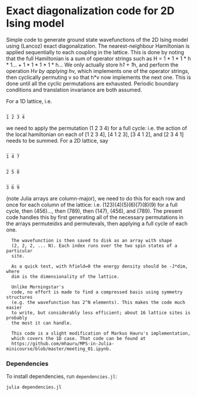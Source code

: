 # Exact diagonalization code for 2D Ising model

Simple code to generate ground state wavefunctions of the 2D Ising model
using (Lancoz) exact diagonalization. The nearest-neighbour Hamiltonian
is applied sequentially to each coupling in the lattice. This is done by 
noting that the full Hamiltonian is a sum of operator strings such as 
H = 1 * 1 * 1 * h * 1... + 1 * 1 * 1 * 1 * h...
We only actually store h*1 +  1*h, and perform the operation H*v by applying
h*v, which implements one of the  operator strings, then cyclically permuting
v so that h*v now implements the next one. This is done until all the cyclic
permutations are exhausted. Periodic boundary conditions and translation
invariance are both assumed.

For a 1D lattice, i.e.
```
_ _ _ _ 
1 2 3 4
```
we need to apply the permutation (1 2 3 4) for a full cycle: i.e.
the action of the local hamiltonian on each of
[1 2 3 4],  [4 1 2 3], [3 4 1 2], and [2 3 4 1] needs to be summed. For a
2D lattice, say
```
_ _ _
1 4 7
```
```
_ _ _
2 5 8
```
```
_ _ _
3 6 9
```

(note Julia arrays are column-major), we need to do this for each row
and once for each column of the lattice:
  i.e. (123)(4)(5)(6)(7)(8)(9) for a full cycle, then
      (456)..., then (789), then (147), (456), and (789).
      The present code handles this by first generating all of the necessary permutations
      in the arrays permuteidxs and permutevals, then applying a full cycle of each
      one.

      The wavefunction is then saved to disk as an array with shape 
      (2, 2, 2, ... N). Each index runs over the two spin states of a particular
      site. 

      As a quick test, with hfield=0 the energy density should be -J*dim, where 
      dim is the dimensionality of the lattice.

      Unlike Morningstar's
      code, no effort is made to find a compressed basis using symmetry structures 
      (e.g. the wavefunction has 2^N elements). This makes the code much easier
      to write, but considerably less efficient; about 16 lattice sites is probably
      the most it can handle.

      This code is a slight modification of Markus Hauru's implementation,
      which covers the 1D case. That code can be found at
      https://github.com/mhauru/MPS-in-Julia-minicourse/blob/master/meeting_01.ipynb.

### Dependencies
To install dependencies, run `dependencies.jl`:
```
julia dependencies.jl
```

